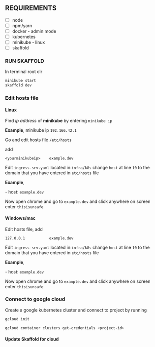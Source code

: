 ## REQUIREMENTS

* [ ] node
* [ ] npm/yarn
* [ ] docker - admin mode
* [ ] kubernetes
* [ ] minikube - linux
* [ ] skaffold

### RUN SKAFFOLD

In terminal root dir 
```bash
minikube start
skaffold dev
```

### Edit hosts file

#### Linux 

Find _ip address_ of **minikube** by entering `minikube ip`

**Example**, minikube ip `192.166.42.1`

Go and edit hosts file `/etc/hosts`

add

```
<yourminikubeip>    example.dev
```

Edit `ingress-srv.yaml` located in `infra/k8s` change `host` at line `10` to the domain that you have entered in `etc/hosts` file

**Example**,

\- host: `example.dev`

Now open chrome and go to `example.dev` and click anywhere on screen enter `thisisunsafe`


#### Windows/mac

Edit hosts file, add

```
127.0.0.1           example.dev
```

Edit `ingress-srv.yaml` located in `infra/k8s` change `host` at line `10` to the domain that you have entered in `etc/hosts` file

**Example**,

\- host: `example.dev`

Now open chrome and go to `example.dev` and click anywhere on screen enter `thisisunsafe`


### Connect to google cloud

Create a google kubernetes cluster and connect to project by running

```bash
gcloud init
```

```bash
gcloud container clusters get-credentials <project-id>
```

#### Update Skaffold for cloud